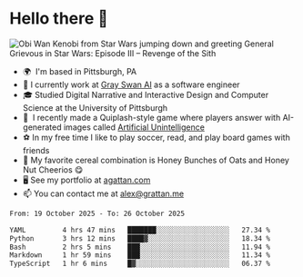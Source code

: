 <!--
**GameDog9988/GameDog9988** is a ✨ _special_ ✨ repository because its `README.md` (this file) appears on your GitHub profile.

Here are some ideas to get you started:

- 🔭 I’m currently working on ...
- 🌱 I’m currently learning ...
- 👯 I’m looking to collaborate on ...
- 🤔 I’m looking for help with ...
- 💬 Ask me about ...
- 📫 How to reach me: ...
- 😄 Pronouns: ...
- ⚡ Fun fact: ...
-->



Hello there 👋
==================================

![Obi Wan Kenobi from Star Wars jumping down and greeting General Grievous in Star Wars: Episode III – Revenge of the Sith](https://github.com/agrattan0820/agrattan0820/assets/51346343/689e56eb-29be-46a5-a079-28ea727b5f7e)


- 🌍  I'm based in Pittsburgh, PA
- 🦢  I currently work at [Gray Swan AI](https://www.grayswan.ai) as a software engineer
- 🎓  Studied Digital Narrative and Interactive Design and Computer Science at the University of Pittsburgh
- 👾  I recently made a Quiplash-style game where players answer with AI-generated images called [Artificial Unintelligence](https://github.com/agrattan0820/artificial-unintelligence)
- ⚽  In my free time I like to play soccer, read, and play board games with friends
- 🥣  My favorite cereal combination is Honey Bunches of Oats and Honey Nut Cheerios 😋
- 🖥️  See my portfolio at [agattan.com](http://agrattan.com/)
- 📫  You can contact me at [alex@grattan.me](mailto:alex@grattan.me)

<!--START_SECTION:waka-->

```txt
From: 19 October 2025 - To: 26 October 2025

YAML         4 hrs 47 mins   ███████░░░░░░░░░░░░░░░░░░   27.34 %
Python       3 hrs 12 mins   ████▓░░░░░░░░░░░░░░░░░░░░   18.34 %
Bash         2 hrs 5 mins    ███░░░░░░░░░░░░░░░░░░░░░░   11.94 %
Markdown     1 hr 59 mins    ███░░░░░░░░░░░░░░░░░░░░░░   11.34 %
TypeScript   1 hr 6 mins     █▓░░░░░░░░░░░░░░░░░░░░░░░   06.37 %
```

<!--END_SECTION:waka-->

